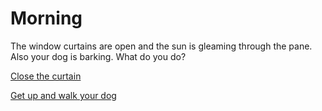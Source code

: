# Morning
The window curtains are open and the sun is gleaming through the pane. Also your dog is barking. What do you do? 

[Close the curtain](situations/closeCurtains.md)

[Get up and walk your dog](situations/walkDog.md)
